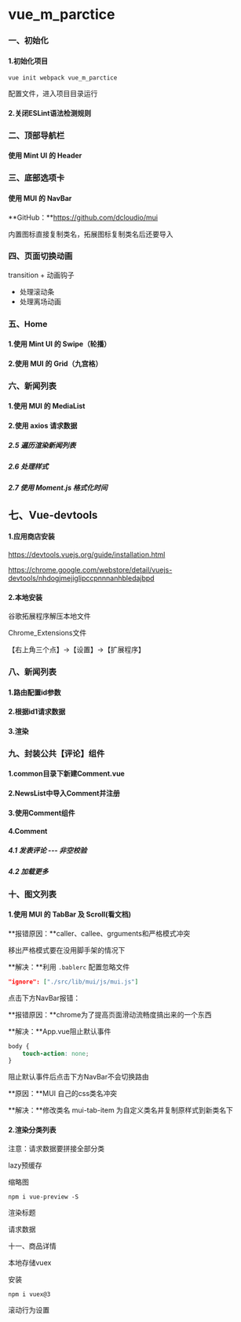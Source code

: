 # vue_m_parctice

### 一、初始化

#### 1.初始化项目

```shell
vue init webpack vue_m_parctice
```

配置文件，进入项目目录运行

#### 2.关闭ESLint语法检测规则

### 二、顶部导航栏

#### 使用 Mint UI 的 Header

### 三、底部选项卡

#### 使用 MUI 的 NavBar

**GitHub：**https://github.com/dcloudio/mui

内置图标直接复制类名，拓展图标复制类名后还要导入

### 四、页面切换动画

transition + 动画钩子

- 处理滚动条
- 处理离场动画

### 五、Home

#### 1.使用 Mint UI 的 Swipe（轮播）

#### 2.使用 MUI 的 Grid（九宫格）

### 六、新闻列表

#### 1.使用 MUI 的 MediaList

#### 2.使用 axios 请求数据

##### 2.5 遍历渲染新闻列表

##### 2.6 处理样式

##### 2.7 使用 Moment.js 格式化时间
## 七、Vue-devtools

#### 1.应用商店安装

https://devtools.vuejs.org/guide/installation.html

https://chrome.google.com/webstore/detail/vuejs-devtools/nhdogjmejiglipccpnnnanhbledajbpd

#### 2.本地安装

谷歌拓展程序解压本地文件

Chrome_Extensions文件

【右上角三个点】→【设置】→【扩展程序】

### 八、新闻列表

#### 1.路由配置id参数

#### 2.根据id1请求数据

#### 3.渲染

### 九、封装公共【评论】组件

#### 1.common目录下新建Comment.vue

#### 2.NewsList中导入Comment并注册

#### 3.使用Comment组件

#### 4.Comment

##### 4.1 发表评论 --- 非空校验

##### 4.2 加载更多

### 十、图文列表

#### 1.使用 MUI 的 TabBar 及 Scroll(看文档)
**报错原因：**caller、callee、grguments和严格模式冲突

移出严格模式要在没用脚手架的情况下

**解决：**利用 `.bablerc` 配置忽略文件

```json
"ignore": ["./src/lib/mui/js/mui.js"]
```

点击下方NavBar报错：

**报错原因：**chrome为了提高页面滑动流畅度搞出来的一个东西

**解决：**App.vue阻止默认事件

```css
body {
    touch-action: none;
}
```

阻止默认事件后点击下方NavBar不会切换路由

**原因：**MUI 自己的css类名冲突

**解决：**修改类名 mui-tab-item 为自定义类名并复制原样式到新类名下

#### 2.渲染分类列表

注意：请求数据要拼接全部分类

lazy预缓存

缩略图

```shell
npm i vue-preview -S
```

渲染标题

请求数据

 十一、商品详情

本地存储vuex

安装

```shell
npm i vuex@3
```

滚动行为设置

